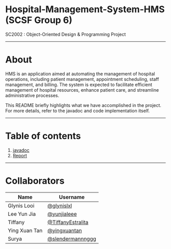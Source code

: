 # Hospital-Management-System-HMS (SCSF Group 6)
SC2002 : Object-Oriented Design &amp; Programming Project

---

# About
HMS is an application aimed at automating the management of hospital operations,
including patient management, appointment scheduling, staff management, and billing.
The system is expected to facilitate efficient management of hospital resources, enhance
patient care, and streamline administrative processes.

This README briefly highlights what we have accomplished in the project. For more details, refer to the javadoc and code implementation itself.

---

# Table of contents
1. [javadoc](#javadoc)
2. [Report](#report)

---

# Collaborators
| Name           | Username       |
|----------------|----------------|
| Glynis Looi    | [@glynislxl](https://github.com/glynislxl) |
| Lee Yun Jia    | [@yunjialeee](https://github.com/yunjialeee) |
| Tiffany        | [@TiffanyEstralita](https://github.com/TiffanyEstralita) |
| Ying Xuan Tan  | [@yingxuantan](https://github.com/yingxuantan) |
| Surya          | [@slendermannnggg](https://github.com/slendermannnggg) |
